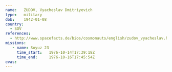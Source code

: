 ```yaml
---
name:	ZUDOV, Vyacheslav Dmitriyevich 
type:	military
dob:	1942-01-08
country:
  - SOV
references:
  - http://www.spacefacts.de/bios/cosmonauts/english/zudov_vyacheslav.htm
missions:
   - name: Soyuz 23
     time_start:   1976-10-14T17:39:18Z
     time_end:     1976-10-16T17:45:54Z
evas:
---
```

